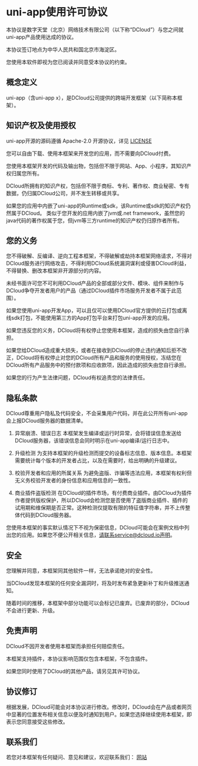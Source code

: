 # uni-app使用许可协议
本协议是数字天堂（北京）网络技术有限公司（以下称“DCloud”）与您之间就uni-app产品使用达成的协议。

本协议签订地点为中华人民共和国北京市海淀区。

您使用本软件即视为您已阅读并同意受本协议的约束。

## 概念定义
uni-app（含uni-app x），是DCloud公司提供的跨端开发框架（以下简称本框架）。

## 知识产权及使用授权
uni-app开源的源码遵循 Apache-2.0 开源协议，详见 [LICENSE](LICENSE)

您可以自由下载、使用本框架来开发您的应用，而不需要向DCloud付费。

您使用本框架开发的代码及输出物，包括但不限于网站、App、小程序，其知识产权归属您所有。

DCloud所拥有的知识产权，包括但不限于商标、专利、著作权、商业秘密、专有数据，仍归属DCloud公司，并不发生转移或共享。

如果您的应用中内嵌了uni-app的Runtime或sdk，该Runtime或sdk的知识产权仍然属于DCloud。
类似于您开发的应用内嵌了jvm或.net framework，虽然您的java代码的著作权属于您，但jvm等三方runtime的知识产权仍归原作者所有。

## 您的义务
您不得破解、反编译、逆向工程本框架，不得破解或劫持本框架网络请求，不得对DCloud服务进行网络攻击，不得利用DCloud系统漏洞谋利或侵害DCloud利益，不得替换、删改本框架非开源部分的内容。

未经书面许可您不可利用DCloud产品的全部或部分文件、模块、组件来制作与DCloud争夺开发者用户的产品（通过DCloud插件市场服务开发者不属于此范围）。

如果您使用uni-app开发App，可以且仅可以使用DCloud官方提供的云打包或离线sdk打包，不能使用第三方的App打包平台来打包uni-app开发的应用。

如果您违反您的义务，DCloud将有权停止您使用本框架，造成的损失由您自行承担。

如果您给DCloud造成重大损失，或者在接收到DCloud的停止违约通知后拒不改正，DCloud将有权停止对您的DCloud所有产品和服务的使用授权，冻结您在DCloud所有产品服务中的预付款项和应收款项，因此造成的损失由您自行承担。

如果您的行为产生法律问题，DCloud有权追责您的法律责任。

## 隐私条款
DCloud尊重用户隐私及代码安全，不会采集用户代码，并在此公开所有uni-app会上报DCloud服务器的数据清单。

1. 异常崩溃、错误日志
本框架发生编译或运行时异常，会将错误信息发送给DCloud服务器，该错误信息会同时明示在uni-app编译/运行日志中。

2. 升级检测
为支持本框架的升级检测而提交的设备标志信息、版本信息。本框架需要统计每个版本的开发者占比，以及在需要时，给出明确的升级建议。

3. 校验开发者和应用的所属关系
为避免盗版、诈骗等违法应用，本框架有权利但无义务校验开发者的身份信息和应用信息的一致性。

4. 商业插件盗版检测
在DCloud的插件市场，有付费商业插件。由DCloud为插件作者提供版权保护，所以DCloud会检测您是否使用了盗版商业插件、插件的试用期和维保期是否正常。这种检测仅提取有限的特征值字符串，并不上传整体代码到DCloud服务器。

您使用本框架的事实默认情况下不视为保密信息，DCloud可能会在案例文档中列出您的应用。如果您不便公开相关信息，请联系service@dcloud.io声明。

## 安全
您理解并同意，本框架同其他软件一样，无法承诺绝对的安全性。

当DCloud发现本框架的任何安全漏洞时，将及时发布紧急更新补丁和升级推送通知。

随着时间的推移，本框架中部分功能可以会标记已废弃。已废弃的部分，DCloud不会进行更新、升级。

## 免责声明
DCloud不因开发者使用本框架而承担任何赔偿责任。

本框架支持插件，本协议影响范围仅包含本框架，不包含插件。

如果您同时使用了DCloud的其他产品，请另见其许可协议。

## 协议修订
根据发展，DCloud可能会对本协议进行修改。修改时，DCloud会在产品或者网页中显著的位置发布相关信息以便及时通知到用户。如果您选择继续使用本框架，即表示您同意接受这些修改。

## 联系我们
若您对本框架有任何疑问、意见和建议，欢迎联系我们：
[网站](https://DCloud.io)